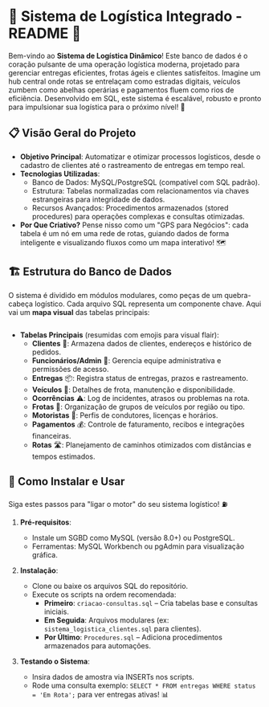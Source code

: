 # 🚚 **Sistema de Logística Integrado** - README 🚛

Bem-vindo ao **Sistema de Logística Dinâmico**! Este banco de dados é o coração pulsante de uma operação logística moderna, projetado para gerenciar entregas eficientes, frotas ágeis e clientes satisfeitos. Imagine um hub central onde rotas se entrelaçam como estradas digitais, veículos zumbem como abelhas operárias e pagamentos fluem como rios de eficiência. Desenvolvido em SQL, este sistema é escalável, robusto e pronto para impulsionar sua logística para o próximo nível! 🌟

## 📋 **Visão Geral do Projeto**
- **Objetivo Principal**: Automatizar e otimizar processos logísticos, desde o cadastro de clientes até o rastreamento de entregas em tempo real.
- **Tecnologias Utilizadas**:
  - Banco de Dados: MySQL/PostgreSQL (compatível com SQL padrão).
  - Estrutura: Tabelas normalizadas com relacionamentos via chaves estrangeiras para integridade de dados.
  - Recursos Avançados: Procedimentos armazenados (stored procedures) para operações complexas e consultas otimizadas.
- **Por Que Criativo?** Pense nisso como um "GPS para Negócios": cada tabela é um nó em uma rede de rotas, guiando dados de forma inteligente e visualizando fluxos como um mapa interativo! 🗺️

## 🏗️ **Estrutura do Banco de Dados**
O sistema é dividido em módulos modulares, como peças de um quebra-cabeça logístico. Cada arquivo SQL representa um componente chave. Aqui vai um **mapa visual** das tabelas principais:

```

```

- **Tabelas Principais** (resumidas com emojis para visual flair):
  - **Clientes** 👥: Armazena dados de clientes, endereços e histórico de pedidos.
  - **Funcionários/Admin** 👔: Gerencia equipe administrativa e permissões de acesso.
  - **Entregas** 📦: Registra status de entregas, prazos e rastreamento.
  - **Veículos** 🚗: Detalhes de frota, manutenção e disponibilidade.
  - **Ocorrências** ⚠️: Log de incidentes, atrasos ou problemas na rota.
  - **Frotas** 🚌: Organização de grupos de veículos por região ou tipo.
  - **Motoristas** 🚙: Perfis de condutores, licenças e horários.
  - **Pagamentos** 💰: Controle de faturamento, recibos e integrações financeiras.
  - **Rotas** 🛣️: Planejamento de caminhos otimizados com distâncias e tempos estimados.

## 🔧 **Como Instalar e Usar**
Siga estes passos para "ligar o motor" do seu sistema logístico! ⛽

1. **Pré-requisitos**:
   - Instale um SGBD como MySQL (versão 8.0+) ou PostgreSQL.
   - Ferramentas: MySQL Workbench ou pgAdmin para visualização gráfica.

2. **Instalação**:
   - Clone ou baixe os arquivos SQL do repositório.
   - Execute os scripts na ordem recomendada:
     - **Primeiro**: `criacao-consultas.sql` – Cria tabelas base e consultas iniciais.
     - **Em Seguida**: Arquivos modulares (ex: `sistema_logistica_clientes.sql` para clientes).
     - **Por Último**: `Procedures.sql` – Adiciona procedimentos armazenados para automações.

3. **Testando o Sistema**:
   - Insira dados de amostra via INSERTs nos scripts.
   - Rode uma consulta exemplo: `SELECT * FROM entregas WHERE status = 'Em Rota';` para ver entregas ativas! 📊

